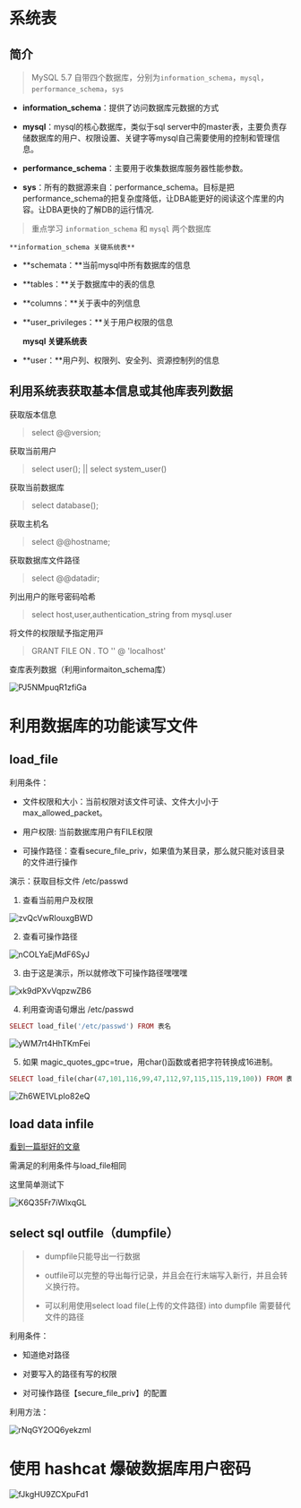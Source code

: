 # 系统表

## 简介

> MySQL 5.7 自带四个数据库，分别为`information_schema`，`mysql`，`performance_schema`，`sys`

- **information_schema**：提供了访问数据库元数据的方式

- **mysql**：mysql的核心数据库，类似于sql server中的master表，主要负责存储数据库的用户、权限设置、关键字等mysql自己需要使用的控制和管理信息。

- **performance_schema**：主要用于收集数据库服务器性能参数。

- **sys**：所有的数据源来自：performance_schema。目标是把performance_schema的把复杂度降低，让DBA能更好的阅读这个库里的内容。让DBA更快的了解DB的运行情况.

> 重点学习 `information_schema` 和 `mysql` 两个数据库

    **information_schema 关键系统表**

- **schemata：**当前mysql中所有数据库的信息

- **tables：**关于数据库中的表的信息

- **columns：**关于表中的列信息

- **user_privileges：**关于用户权限的信息

    **mysql 关键系统表**

- **user：**用户列、权限列、安全列、资源控制列的信息

## 利用系统表获取基本信息或其他库表列数据

获取版本信息

> select @@version;

获取当前用户

> select user();    ||    select system_user()

获取当前数据库

> select database();

获取主机名

> select @@hostname;

获取数据库文件路径

> select @@datadir;

列出用户的账号密码哈希

> select host,user,authentication_string from mysql.user

将⽂件的权限赋予指定⽤⼾

> GRANT FILE ON *.* TO '<user>' @ 'localhost'

查库表列数据（利用informaiton_schema库）

![PJ5NMpuqR1zfiGa](https://i.loli.net/2019/08/08/PJ5NMpuqR1zfiGa.png)

# 利用数据库的功能读写文件

## load_file

利用条件：

- 文件权限和大小：当前权限对该文件可读、文件大小小于max_allowed_packet。

- 用户权限: 当前数据库用户有FILE权限

- 可操作路径：查看secure_file_priv，如果值为某目录，那么就只能对该目录的文件进行操作

演示：获取目标文件 /etc/passwd

1. 查看当前用户及权限

![zvQcVwRIouxgBWD](https://i.loli.net/2019/08/17/zvQcVwRIouxgBWD.png)

2. 查看可操作路径

![nCOLYaEjMdF6SyJ](https://i.loli.net/2019/08/17/nCOLYaEjMdF6SyJ.png)

3. 由于这是演示，所以就修改下可操作路径嘿嘿嘿

![xk9dPXvVqpzwZB6](https://i.loli.net/2019/08/17/xk9dPXvVqpzwZB6.png)

4. 利用查询语句爆出 /etc/passwd

```php
SELECT load_file('/etc/passwd') FROM 表名
```

![yWM7rt4HhTKmFei](https://i.loli.net/2019/08/17/yWM7rt4HhTKmFei.png)

5. 如果 magic_quotes_gpc=true，用char()函数或者把字符转换成16进制。

```php
SELECT load_file(char(47,101,116,99,47,112,97,115,115,119,100)) FROM 表名
```

![Zh6WE1VLpIo82eQ](https://i.loli.net/2019/08/17/Zh6WE1VLpIo82eQ.png)

## load data infile

[看到一篇挺好的文章](https://www.ddosi.com/b52/)

需满足的利用条件与load_file相同

这里简单测试下

![K6Q35Fr7iWlxqGL](https://i.loli.net/2019/08/17/K6Q35Fr7iWlxqGL.png)

## select sql outfile（dumpfile）

> - dumpfile只能导出一行数据
> 
> - outfile可以完整的导出每行记录，并且会在行末端写入新行，并且会转义换行符。
> 
> - 可以利用使用select load file(上传的文件路径) into dumpfile 需要替代文件的路径

利用条件：

- 知道绝对路径

- 对要写入的路径有写的权限

- 对可操作路径【secure_file_priv】的配置

利用方法：

![rNqGY2OQ6yekzmI](https://i.loli.net/2019/08/17/rNqGY2OQ6yekzmI.png)

# 使用 hashcat 爆破数据库用户密码

![fJkgHU9ZCXpuFd1](https://i.loli.net/2019/08/17/fJkgHU9ZCXpuFd1.png)
